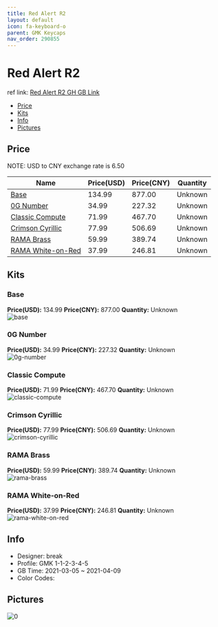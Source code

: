 ```yaml
---
title: Red Alert R2 
layout: default
icon: fa-keyboard-o
parent: GMK Keycaps
nav_order: 290855
---
```


# Red Alert R2 

ref link: [Red Alert R2 GH GB Link](https://geekhack.org/index.php?topic=111535.0)

* [Price](#price)
* [Kits](#kits)
* [Info](#info)
* [Pictures](#pictures)

## Price

NOTE: USD to CNY exchange rate is 6.50

| Name          | Price(USD)   |  Price(CNY) | Quantity |
| ------------- | ------------ |  ---------- | -------- |
|[Base](#base)|134.99|877.00|Unknown|
|[0G Number](#0g-number)|34.99|227.32|Unknown|
|[Classic Compute](#classic-compute)|71.99|467.70|Unknown|
|[Crimson Cyrillic](#crimson-cyrillic)|77.99|506.69|Unknown|
|[RAMA Brass](#rama-brass)|59.99|389.74|Unknown|
|[RAMA White-on-Red](#rama-white-on-red)|37.99|246.81|Unknown|


## Kits
### Base  
**Price(USD):** 134.99	**Price(CNY):** 877.00	**Quantity:** Unknown  
<img src="{{ 'assets/images/gmk-keycaps/Red-Alert-R2/kits_pics/base.png' | relative_url }}" alt="base" class="image featured">

### 0G Number  
**Price(USD):** 34.99	**Price(CNY):** 227.32	**Quantity:** Unknown  
<img src="{{ 'assets/images/gmk-keycaps/Red-Alert-R2/kits_pics/0g-number.png' | relative_url }}" alt="0g-number" class="image featured">

### Classic Compute  
**Price(USD):** 71.99	**Price(CNY):** 467.70	**Quantity:** Unknown  
<img src="{{ 'assets/images/gmk-keycaps/Red-Alert-R2/kits_pics/classic-compute.png' | relative_url }}" alt="classic-compute" class="image featured">

### Crimson Cyrillic  
**Price(USD):** 77.99	**Price(CNY):** 506.69	**Quantity:** Unknown  
<img src="{{ 'assets/images/gmk-keycaps/Red-Alert-R2/kits_pics/crimson-cyrillic.png' | relative_url }}" alt="crimson-cyrillic" class="image featured">

### RAMA Brass  
**Price(USD):** 59.99	**Price(CNY):** 389.74	**Quantity:** Unknown  
<img src="{{ 'assets/images/gmk-keycaps/Red-Alert-R2/kits_pics/rama-brass.png' | relative_url }}" alt="rama-brass" class="image featured">

### RAMA White-on-Red  
**Price(USD):** 37.99	**Price(CNY):** 246.81	**Quantity:** Unknown  
<img src="{{ 'assets/images/gmk-keycaps/Red-Alert-R2/kits_pics/rama-white-on-red.png' | relative_url }}" alt="rama-white-on-red" class="image featured">

## Info
* Designer: break  
* Profile: GMK 1-1-2-3-4-5  
* GB Time: 2021-03-05 ~ 2021-04-09  
* Color Codes:  


## Pictures  
<img src="{{ 'assets/images/gmk-keycaps/Red-Alert-R2/rendering_pics/0.jpg' | relative_url }}" alt="0" class="image featured">
